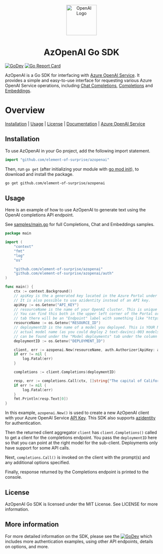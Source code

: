 <p style="text-align:center">
<a href="https://github.com/element-of-surprise/azopenai"><img src="https://raw.githubusercontent.com/element-of-surprise/azopenai/main/logo.svg?sanitize=true" alt="OpenAI Logo" width="100"></a>
</p> 
<h1 style="text-align:center;">AzOpenAI Go SDK</h1>

[![GoDev](https://img.shields.io/static/v1?label=godev&message=reference&color=00add8)](https://pkg.go.dev/github.com/element-of-surprise/azopenai)
[![Go Report Card](https://goreportcard.com/badge/github.com/element-of-surprise/azopenai)](https://goreportcard.com/report/github.com/element-of-surprise/azopenai)

AzOpenAI is a Go SDK for interfacing with [Azure OpenAI Service](https://learn.microsoft.com/azure/cognitive-services/openai/overview). It provides a simple and easy-to-use interface for requesting various Azure OpenAI Service operations, including [Chat Completions](https://learn.microsoft.com/en-us/azure/cognitive-services/openai/reference#chat-completions), [Completions](https://learn.microsoft.com/en-us/azure/cognitive-services/openai/reference#completions) and [Embeddings](https://learn.microsoft.com/en-us/azure/cognitive-services/openai/reference#embeddings).

# Overview 

[Installation](#installation) |
[Usage](#usage) |
[License](#license) |
[Documentation](https://pkg.go.dev/github.com/element-of-surprise/azopenai) | 
[Azure OpenAI Service](https://azure.microsoft.com/products/cognitive-services/openai-service)

## Installation

To use AzOpenAI in your Go project, add the following import statement.

```go
import "github.com/element-of-surprise/azopenai"
```

Then, run `go get` (after initializing your module with [go mod init](https://go.dev/doc/tutorial/create-module#start)), to download and install the package.

```bash
go get github.com/element-of-surprise/azopenai
```

## Usage

Here is an example of how to use AzOpenAI to generate text using the OpenAI completions API endpoint. 

See [samples/main.go](samples/main.go) for full Completions, Chat and Embeddings samples.

```go
package main

import (
	"context"
	"fmt"
	"log"
	"os"

	"github.com/element-of-surprise/azopenai"
	"github.com/element-of-surprise/azopenai/auth"
)

func main() {
	ctx := context.Background()
	// apiKey is the a generated key located in the Azure Portal under "keys and endpoint".
	// It is also possible to use azidentity instead of an API key.
	apiKey := os.Getenv("API_KEY")
	// resourceName is the name of your OpenAI cluster. This is unique in Azure.
	// You can find this both in the upper left corner of the Portal or under the overview
	// tab there will be an "Endpoint" label with something like "https://openai230322.openai.azure.com/" displayed. "openai230300" would be the resource name in this case.
	resourceName := os.Getenv("RESOURCE_ID")
	// deploymentID is the name of a model you deployed. This is YOUR NAME for the model, not the
	// actual model name (as you could deploy 2 text-davinci-003 models with different names). This
	// can be found under the "Model deployments" tab under the column "Model deployments name".
	deploymentID := os.Getenv("DEPLOYMENT_ID")

	client, err := azopenai.New(resourceName, auth.Authorizer{ApiKey: apiKey})
	if err != nil {
		log.Fatal(err)
	}

	completions := client.Completions(deploymentID)

	resp, err := completions.Call(ctx, []string{"The capital of California is"})
	if err != nil {
		log.Fatal(err)
	}
	fmt.Println(resp.Text[0])
}
```

In this example, `azopenai.New()` is used to create a new AzOpenAI client with your Azure OpenAI Service [API Key](https://learn.microsoft.com/en-us/azure/cognitive-services/openai/reference#authentication). This SDK also supports [azidentity](https://pkg.go.dev/github.com/Azure/azure-sdk-for-go/sdk/azidentity) for authentication.

Then the returned client aggregator `client` has `client.Completions()` called to get a client for the completions endpoint. You pass the `deploymentID` here so that you can point at the right model for the sub-client. Deployments only have support for some API calls.

Next, `completions.Call()` is invoked on the client with the prompt(s) and any additional options specified. 

Finally, response returned by the Completions endpoint is printed to the console.

## License

AzOpenAI Go SDK is licensed under the MIT License. See LICENSE for more information.

## More information
For more detailed information on the SDK, please see the [![GoDev](https://img.shields.io/static/v1?label=godev&message=reference&color=00add8)](https://pkg.go.dev/github.com/element-of-surprise/azopenai) which includes more authentication examples, using other API endpoints, details on options, and more.
